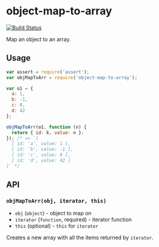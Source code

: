 # object-map-to-array
[![Build Status](https://travis-ci.org/mmalecki/object-map-to-array.png?branch=master)](https://travis-ci.org/mmalecki/object-map-to-array)

Map an object to an array.

## Usage

```js
var assert = require('assert');
var objMapToArr = require('object-map-to-array');

var o1 = {
  a: 1,
  b: -1,
  c: 0,
  d: 42
};

objMapToArr(o1, function (n) {
  return { id: k, value: n };
}); /* => `[
  [ id: 'a', value: 1 ],
  [ id: 'b', value: -1 ],
  [ id: 'c', value: 0 ],
  [ id: 'd', value: 42 ]
]` */
```

## API

### `objMapToArr(obj, iterator, this)`

* `obj` (`object`) - object to map on
* `iterator` (`function`, required) - iterator function
* `this` (optional) - `this` for `iterator`

Creates a new array with all the items returned by `iterator`.
